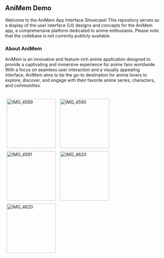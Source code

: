 ## AniMem Demo

Welcome to the AniMem App Interface Showcase! This repository serves as a display of the user interface (UI) designs and concepts for the AniMem app, a comprehensive platform dedicated to anime enthusiasts. Please note that the codebase is not currently publicly available.

### About AniMem

AniMem is an innovative and feature-rich anime application designed to provide a captivating and immersive experience for anime fans worldwide. With a focus on seamless user interaction and a visually appealing interface, AniMem aims to be the go-to destination for anime lovers to explore, discover, and engage with their favorite anime series, characters, and communities.

##

<img src="https://github.com/CippoX/AniMem-Demo/assets/62521219/d94d4b7a-76b5-4eca-8294-9ef51d53e893" alt="IMG_4589" width="160" style="padding: 5px;"/>
<img src="https://github.com/CippoX/AniMem-Demo/assets/62521219/a8332c22-9484-4a34-9c67-70d385ac01da" alt="IMG_4590" width="160" style="padding: 5px;"/>
<img src="https://github.com/CippoX/AniMem-Demo/assets/62521219/ffae21ac-f156-4ddb-a19d-340fac2e4a7e" alt="IMG_4591" width="160" style="padding: 5px;"/>
<img src="https://github.com/CippoX/AniMem-Demo/assets/62521219/cf7c66c9-47fb-4a27-9f7d-9c290f652ed2" alt="IMG_4620" width="160" style="padding: 5px;"/>
<img src="https://github.com/CippoX/AniMem-Demo/assets/62521219/31642522-f16f-404d-8afa-7574311f2bf0" alt="IMG_4620" width="160" style="padding: 5px;"/>
